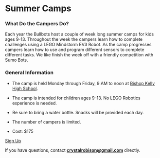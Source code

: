 # Summer Camps

### What Do the Campers Do?

Each year the Bullbots host a couple of week long summer camps for kids ages 9-13.  Throughout the week the campers learn how to complete challenges using a LEGO Mindstorm EV3 Robot.  As the camp progresses campers learn how to use and program different sensors to complete different tasks.  We like finish the week off with a friendly competition with Sumo Bots.

### General Information

- The camp is held Monday through Friday, 9 AM to noon at [Bishop Kelly High School](https://www.google.com/maps/place/Bishop+Kelly+High+School/@43.6016843,-116.2695553,15z/data=!4m5!3m4!1s0x0:0x7643e5c8122bd944!8m2!3d43.6016843!4d-116.2695553?sa=X&ved=2ahUKEwiPyKPM3bLhAhWH9Z4KHT8BCoQQ_BIwDXoECAoQCA&shorturl=1).

- The camp is intended for children ages 9-13.  No LEGO Robotics experience is needed.

- Be sure to bring a water bottle.  Snacks will be provided each day.

- The number of campers is limited.

- Cost: $175

<a id='sign-up' href='camp-register.html'>Sign Up</a>

If you have questions, contact <b>crystalrobison@gmail.com</b> directly.